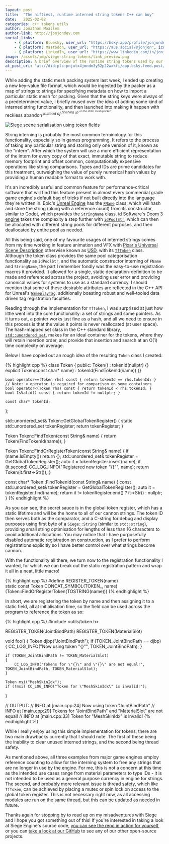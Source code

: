 ```yaml
---
layout: post
title:  "The niftiest, runtime interned string tokens C++ can buy"
date:   2025-02-02
categories: c++ tokens utils
author: Jonathan Moallem
author-link: http://jonjondev.com
social_links:
    - { platform: Bluesky, user_url: "https://bsky.app/profile/jonjondev.com", icon_class: "fab fa-bluesky" }
    - { platform: Mastodon, user_url: "https://aus.social/@jonjon", icon_class: "fab fa-mastodon" }
    - { platform: LinkedIn, user_url: "https://www.linkedin.com/in/jonjondev", icon_class: "fab fa-linkedin-in" }
image: /assets/img/siege-string-tokens/link_preview.png
description: A brief overview of the runtime string tokens used by our custom engine and the story of how I got there.
at_post_uri: "at://did:plc:pnjutx4jmndm3y52p22wxkfi/app.bsky.feed.post/3lh6gtoolps2b"
---
```


[unreal-fname]: https://dev.epicgames.com/documentation/en-us/unreal-engine/fname-in-unreal-engine
[id-poolstr]: https://github.com/id-Software/DOOM-3/blob/master/neo/idlib/containers/StrPool.h
[godot-stringname]: https://docs.godotengine.org/en/stable/classes/class_stringname.html
[pxr-usd]: https://openusd.org/release/index.html
[usd-github]: https://github.com/PixarAnimationStudios/OpenUSD
[tftoken-github]: https://github.com/PixarAnimationStudios/OpenUSD/blob/release/pxr/base/tf/token.h
[unreal-gameplaytag]: https://dev.epicgames.com/documentation/en-us/unreal-engine/using-gameplay-tags-in-unreal-engine
[caps-github]: https://github.com/CapsCollective
[siege-github]: https://github.com/CapsCollective/siege-engine

While adding the static mesh packing system last week, I ended up creating a new key-value file format, which would be ingested by the packer as a map of strings to strings for specifying metadata on how to import a particular static mesh for packing. Given that the string keys were always of a predetermined value, I briefly mused over the idea of adding some kind of interned string functionality, and then launched into making it happen with reckless abandon <sup>*instead of <sup>finishing up <sup>on the static mesh packer.</sup></sup>*</sup>

![Siege scene serialisation using token fields](/blog/assets/img/siege-string-tokens/scene_serialisation_tokens.png)

String interning is probably the most common terminology for this functionality, especially so in games programming. It refers to the process of taking any particular string and storing only one version of it, known as the "intern". After which the system will use a more efficient representation of the intern for every copy of that exact, immutable string to reduce memory footprint and offset common, computationally expensive operations like string comparisons. Types and IDs are prime candidates for this treatment, outweighing the value of purely numerical hash values by providing a human readable format to work with.

It's an incredibly useful and common feature for performance-critical software that will find this feature present in almost every commercial grade game engine's default bag of tricks if not built directly into the language they're written in. Epic's [Unreal Engine](https://www.unrealengine.com) has the [`FName`][unreal-fname] class, which will hash and store the string (along with a reference count) from its constructor, similar to [Godot](https://godotengine.org), which provides the [`StringName`][godot-stringname] class. id Software's [Doom 3 engine](https://github.com/id-Software/DOOM-3) takes the complexity a step further with [`idPoolStr`][id-poolstr], which can then be allocated with different string pools for different purposes, and then deallocated by entire pool as needed.

All this being said, one of my favourite usages of interned strings comes from my time working in feature animation and VFX with [Pixar's Universal Scene Description][pxr-usd] otherwise known as [USD][usd-github], with its [`TfToken`][tftoken-github] class. Although the token class provides the same pool categorisation functionality as `idPoolStr`, and the automatic constructor interning of `FName` and `StringName`, the part I remember fondly was the easy-to-use registration macros it provided. It allowed for a single, static declaration-definition to be made and referenced across the project, avoiding user error and providing canonical values for systems to use as a standard currency. I should mention that some of these desirable attributes are reflected in the C++ API for Unreal's [`GameplayTag`][unreal-gameplaytag], additionally boasting robust and well-tooled data driven tag registration faculties.

Reading through the implementation for `TfToken`, I was surprised at just how little went into the core functionality: a set of strings and some pointers. As it turns out, a pointer works just fine as a hash, and all we need to ensure in this process is that the value it points is never reallocated (at user space). The hash-mapped set class in the C++ standard library, [`std::unordered_set`](https://en.cppreference.com/w/cpp/container/unordered_set), makes for an ideal container for the tokens, where they will retain insertion order, and provide that insertion and search at an O(1) time complexity on average.

Below I have copied out an rough idea of the resulting `Token` class I created:

{% highlight cpp %}
class Token
{
public:
    Token() : tokenId(nullptr) {}
    explicit Token(const char* name) : tokenId(FindTokenId(name)) {}

    bool operator==(Token rhs) const { return tokenId == rhs.tokenId; }
    // Note: < operator is required for comparison on some containers
    bool operator<(Token rhs) const { return tokenId < rhs.tokenId; }
    bool IsValid() const { return tokenId != nullptr; }

    const char* tokenId;
};

std::unordered_set<String>& Token::GetGlobalTokenRegister()
{
    static std::unordered_set<String> tokenRegister;
    return tokenRegister;
}

Token Token::FindToken(const String& name)
{
    return Token(FindTokenId(name));
}

Token Token::FindOrRegisterToken(const String& name)
{
    if (name.IsEmpty()) return {};
    std::unordered_set<String>& tokenRegister = GetGlobalTokenRegister();
    auto it = tokenRegister.insert(name);
    if (it.second) CC_LOG_INFO("Registered new token \"{}\"", name);
    return Token(it.first->Str());
}

const char* Token::FindTokenId(const String& name)
{
    const std::unordered_set<String>& tokenRegister = GetGlobalTokenRegister();
    auto it = tokenRegister.find(name);
    return it != tokenRegister.end() ? it->Str() : nullptr;
}
{% endhighlight %}

As you can see, the secret sauce is in the global token register, which has a static lifetime and will be the home to all of our cannon strings. The token ID then serves both as the comparator, and a C-string for debug and display purposes using first byte of a `Siege::String` (similar to `std::string`), providing small string optimisation for lengths of less than 16 characters to avoid additional allocations. You may notice that I have purposefully disabled automatic registration on construction, as I prefer to perform registrations explicitly so I have better control over what strings become cannon.

With the functionality all there, we turn now to the registration functionality I wanted, for which we can break out the static registration pattern and wrap it all in a neat, little macro!

{% highlight cpp %}
#define REGISTER_TOKEN(name) \
    static const Token CONCAT_SYMBOL(TOKEN_, name)(Token::FindOrRegisterToken(TOSTRING(name)))
{% endhighlight %}

In short, we are registering the token by name and then assigning it to a static field, all at initialisation time, so the field can be used across the program to reference the token as so:

{% highlight cpp %}
#include <utils/token.h>

REGISTER_TOKEN(JointBindPath)
REGISTER_TOKEN(MaterialSlot)

void foo() {
    Token djbp("JointBindPath");
    if (TOKEN_JointBindPath == djbp)
    {
        CC_LOG_INFO("Now using token \"{}\"", TOKEN_JointBindPath);
    }

    if (TOKEN_JointBindPath != TOKEN_MaterialSlot)
    {
        CC_LOG_INFO("Tokens for \"{}\" and \"{}\" are not equal!", TOKEN_JointBindPath, TOKEN_MaterialSlot);
    }

    Token msi("MeshSkinIdx");
    if (!msi) CC_LOG_INFO("Token for \"MeshSkinIdx\" is invalid!");
}

// OUTPUT:
// INFO at [main.cpp:24] Now using token "JointBindPath"
// INFO at [main.cpp:29] Tokens for "JointBindPath" and "MaterialSlot" are not equal!
// INFO at [main.cpp:33] Token for "MeshSkinIdx" is invalid!
{% endhighlight %}

While I really enjoy using this simple implementation for tokens, there are two main drawbacks currently that I should note. The first of these being the inability to clear unused interned strings, and the second being thread safety.

As mentioned above, all three examples from major game engines employ reference counting to allow for the interning system to free any strings that are no longer in use by the engine. For me, this is not a concern at this time as the intended use cases range from material parameters to type IDs - it is not intended to be used as a general purpose currency in engine for strings. The second, and probably more relevant issue is thread safety, which like `TfToken`, can be achieved by placing a mutex or spin lock on access to the global token register. This is not necessary right now, as all accessing modules are run on the same thread, but this can be updated as needed in future.

Thanks again for stopping by to read up on my misadventures with Siege and I hope you got something out of this! If you're interested in taking a look at Siege Engine's source code, [you can see the repo in action for yourself][siege-github], or you can [take a look at our GitHub][caps-github] to see any of our other open-source projects.
